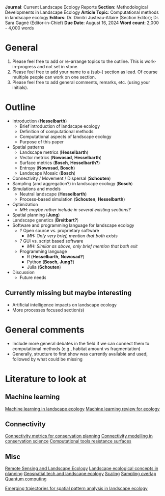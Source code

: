 **Journal**: Current Landscape Ecology Reports
**Section**: Methodological Developments in Landscape Ecology
**Article Topic**: Computational methods in landscape ecology
**Editors**: Dr. Dimitri Justeau-Allaire (Section Editor); Dr. Sara Gagné (Editor-in-Chief)
**Due Date**: August 16, 2024
**Word count**: 2,000 - 4,000 words

# General
1. Please feel free to add or re-arrange topics to the outline. This is work-in-progress and not set in stone.
2. Please feel free to add your name to a (sub-) section as lead. Of course multiple people can work on one section.
3. Please feel free to add general comments, remarks, etc. (using your initials).

# Outline
- Introduction (**Hesselbarth**)
  - Brief introduction of landscape ecology
  - Definition of computational methods
  - Computational aspects of landscape ecology
  - Purpose of this paper
- Spatial patterns
  - Landscape metrics (**Hesselbarth**)
  - Vector metrics (**Nowosad**, **Hesselbarth**)
  - Surface metrics (**Bosch**, **Hesselbarth?**)
  - Entropy (**Nowosad**, **Bosch**)
  - Landscape Mosaic (**Bosch**)
- Connectivity / Movement / Dispersal (**Schouten**)
- Sampling (and aggregation?) in landscape ecology (**Bosch**)
- Simulations and models
  - Neutral landscape (**Hesselbarth**)
  - Process-based simulation (**Schouten**, **Hesselbarth**)
- Optimization 
  - *MH: maybe rather include in several existing sections?*
- Spatial planning (**Jung**)
- Landscape genetics (**Breitbart?**)
- Software and programming language for landscape ecology
  - *?* Open source vs. proprietary software
    - *MH: Only very brief, mention that both exists*
  - *?* GUI vs. script based software
    - *MH: Similar as above, only brief mention that both exit*
  - Programming language
    - R (**Hesselbarth**, **Nowosad?**)
    - Python (**Bosch**, **Jung?**)
    - Julia (**Schouten**)
- Discussion
  - Future needs

## Currently missing but maybe interesting
- Artificial intelligence impacts on landscape ecology
- More processes focused section(s)

# General comments
- Include more general debates in the field if we can connect them to computational methods (e.g., habitat amount vs fragmentation)
- Generally, structure to first show was currently available and used, followed by what could be missing

# Literature to look at

## Machine learning 
[Machine learning in landscape ecology](https://doi.org/10.1007/s10980-021-01366-9)
[Machine learning review for ecology](https://doi.org/10.1111/2041-210X.14061)

## Connectivity
[Connectivity metrics for conservation planning](https://doi.org/10.1016/j.biocon.2021.109008)
[Connectivity modelling in conservation science](https://doi.org/10.1038/s41598-022-20370-w)
[Computational tools resistance surfaces](https://doi.org/10.1007/s10980-022-01469-x)

## Misc
[Remote Sensing and Landscape Ecology](https://doi.org/10.1007/s40823-020-00054-9)
[Landscape ecological concepts in planning](https://doi.org/10.1007/s10980-021-01193-y)
[Geospatial tech and landscape ecology](https://doi.org/10.1016/j.ecoinf.2019.03.006)
[Scaling](https://doi.org/10.3389/fevo.2019.00293)
[Sampling overlap](https://doi.org/10.1007/s40823-020-00059-4)
[Quantum computing](https://doi.org/10.1016/j.tree.2023.04.001)

[Emerging trajectories for spatial pattern analysis in landscape ecology](https://doi.org/10.1007/s10980-019-00880-1)